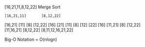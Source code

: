 [16,21,11,8,12,22] Merge Sort


    [16,21,11]       [8,12,22]
   [16,21] [11]     [8] [12,22]
 [16] [21] [11]    [8] [12] [22]
[16]   [11,21]      [8]    [12,22] 
    [11,16,21]     [8,12,22]
       [8,11,12,16,21,22]
       
  Big-O Notation = O(nlogn)